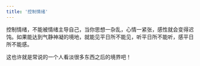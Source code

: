 ```yaml
---
title: '控制情绪'
---
```

 
控制情绪，不能被情绪主导自己，当你思想一杂乱，心情一紧张，感性就会变得迟饨。如果能达到气静神凝的境地，就能见平日所不能见，听平日所不能听，感平日所不能感。

这也许就是常说的一个人看淡很多东西之后的境界吧！